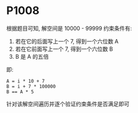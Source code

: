 # P1008

根据题目可知, 解空间是 10000 - 99999
约束条件有:

1. 若在它的后面写上一个 7, 得到一个六位数 A
2. 若在它前面写上一个 7, 得到一个六位数 B
3. B 是 A 的五倍

即:

```code
A = i * 10 + 7
B = i + 7 * 100000
B == A * 5
```

针对该解空间遍历并逐个验证约束条件是否满足即可


